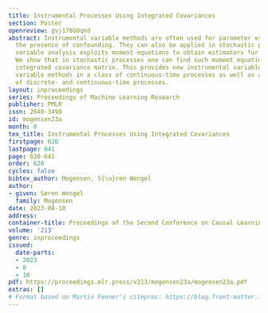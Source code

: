 ```yaml
---
title: Instrumental Processes Using Integrated Covariances
section: Poster
openreview: gvj178GOqnd
abstract: Instrumental variable methods are often used for parameter estimation in
  the presence of confounding. They can also be applied in stochastic processes. Instrumental
  variable analysis exploits moment equations to obtain estimators for causal parameters.
  We show that in stochastic processes one can find such moment equations using an
  integrated covariance matrix. This provides new instrumental variable methods, instrumental
  variable methods in a class of continuous-time processes as well as a unified treatment
  of discrete- and continuous-time processes.
layout: inproceedings
series: Proceedings of Machine Learning Research
publisher: PMLR
issn: 2640-3498
id: mogensen23a
month: 0
tex_title: Instrumental Processes Using Integrated Covariances
firstpage: 620
lastpage: 641
page: 620-641
order: 620
cycles: false
bibtex_author: Mogensen, S{\o}ren Wengel
author:
- given: Søren Wengel
  family: Mogensen
date: 2023-08-10
address:
container-title: Proceedings of the Second Conference on Causal Learning and Reasoning
volume: '213'
genre: inproceedings
issued:
  date-parts:
  - 2023
  - 8
  - 10
pdf: https://proceedings.mlr.press/v213/mogensen23a/mogensen23a.pdf
extras: []
# Format based on Martin Fenner's citeproc: https://blog.front-matter.io/posts/citeproc-yaml-for-bibliographies/
---
```

